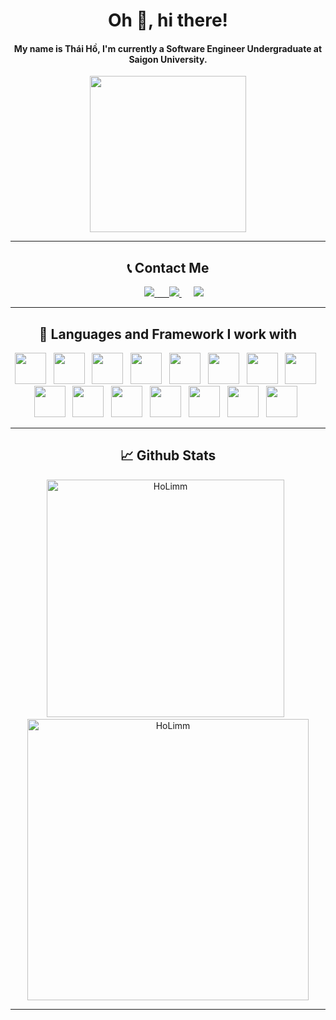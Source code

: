 <h1 align="center">Oh 👋, hi there!</h1>
<h4 align="center">My name is Thái Hồ, I'm currently a Software Engineer Undergraduate at Saigon University.</h4>

<div align="center">
  <img align="center" src="https://media.giphy.com/media/ysOtnle4uSbK/giphy.gif" width="250rem" height="250rem" ></img>
</div>
<hr/>
<h2 align="center">📞 Contact Me</h2>
<p align="center">
&nbsp;&nbsp;&nbsp;&nbsp;
<a href="https://www.facebook.com/tea.limho">
  <img src="https://img.shields.io/badge/Facebook-4267B2?style=for-the-badge&logo=facebook&logoColor=white"/>
<a href="https://www.facebook.com/tea.limho">
&nbsp;&nbsp;&nbsp;&nbsp;
<a href="https://www.instagram.com/millohh_/">
  <img src="https://img.shields.io/badge/Instagram-cd486b?style=for-the-badge&logo=instagram&logoColor=white"/>
</a>
&nbsp;&nbsp;&nbsp;&nbsp;
<a href="https://steamcommunity.com/id/milloh">
  <img src="https://img.shields.io/badge/Steam-171a21?style=for-the-badge&logo=steam&logoColor=white"/>
</a>
</p>
<hr/>
<h2 align="center">🔧 Languages and Framework I work with</h2>
<div align="center">
  <img height="50rem" width="50rem" src="https://cdn.jsdelivr.net/gh/devicons/devicon/icons/html5/html5-original.svg"/>&nbsp;&nbsp;
  <img height="50rem" width="50rem" src="https://cdn.jsdelivr.net/gh/devicons/devicon/icons/css3/css3-original.svg"/>&nbsp;&nbsp;
  <img height="50rem" width="50rem" src="https://cdn.jsdelivr.net/gh/devicons/devicon/icons/javascript/javascript-original.svg"/>&nbsp;&nbsp;
  <img height="50rem" width="50rem" src="https://cdn.jsdelivr.net/gh/devicons/devicon/icons/typescript/typescript-original.svg"/>&nbsp;&nbsp;
  <img height="50rem" width="50rem" src="https://cdn.jsdelivr.net/gh/devicons/devicon/icons/java/java-original.svg"/>&nbsp;&nbsp;
  <img height="50rem" width="50rem" src="https://cdn.jsdelivr.net/gh/devicons/devicon/icons/react/react-original.svg"/>&nbsp;&nbsp;
  <img height="50rem" width="50rem" src="https://cdn.jsdelivr.net/gh/devicons/devicon@v2.15.1/devicon.min.css"/>&nbsp;&nbsp;
  <img height="50rem" width="50rem" src="https://cdn.jsdelivr.net/gh/devicons/devicon/icons/redux/redux-original.svg"/>&nbsp;&nbsp;
  <img height="50rem" width="50rem" src="https://cdn.jsdelivr.net/gh/devicons/devicon/icons/nodejs/nodejs-original.svg"/>&nbsp;&nbsp;
  <img height="50rem" width="50rem" src="https://cdn.jsdelivr.net/gh/devicons/devicon/icons/tailwindcss/tailwindcss-plain.svg"/>&nbsp;&nbsp;
  <img height="50rem" width="50rem" src="https://cdn.jsdelivr.net/gh/devicons/devicon/icons/bootstrap/bootstrap-original.svg"/>&nbsp;&nbsp;
  <img height="50rem" width="50rem" src="https://cdn.jsdelivr.net/gh/devicons/devicon/icons/jquery/jquery-plain-wordmark.svg"/>&nbsp;&nbsp;
  <img height="50rem" width="50rem" src="https://cdn.jsdelivr.net/gh/devicons/devicon/icons/php/php-original.svg"/>&nbsp;&nbsp;
  <img height="50rem" width="50rem" src="https://cdn.jsdelivr.net/gh/devicons/devicon/icons/mysql/mysql-original-wordmark.svg"/>&nbsp;&nbsp;
  <img height="50rem" width="50rem" src="https://cdn.jsdelivr.net/gh/devicons/devicon/icons/mongodb/mongodb-original-wordmark.svg"/>&nbsp;&nbsp;
</div>
<hr/>
<h2 align="center">📈 Github Stats</h2>
<div align="center">
  <img width="380em" src="https://github-readme-stats.vercel.app/api/top-langs/?username=holimm&theme=dracula&show_icons=true&layout=compact" alt="HoLimm" />
  &nbsp;
  <img width="450em" src="https://github-readme-stats.vercel.app/api?username=holimm&theme=dracula&show_icons=true&layout=compact" alt="HoLimm" />
</div>
<hr/>
